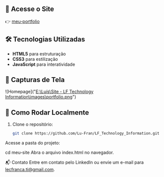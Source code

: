 ## 🔗 Acesse o Site  

👉 [meu-portfolio](https://lf-technology-information.netlify.app/)  

## 🛠️ Tecnologias Utilizadas  

- **HTML5** para estruturação  
- **CSS3** para estilização  
- **JavaScript** para interatividade  

## 📸 Capturas de Tela  

![Homepage]("[E:\Luís\Site - LF Technology Information\images\portfolio.png](https://ibb.co/Gf7kZJKW)")  

## 🚀 Como Rodar Localmente  

1. Clone o repositório:  
   ```sh
   git clone https://github.com/Lu-Fran/LF_Technology_Information.git
Acesse a pasta do projeto:


cd meu-site
Abra o arquivo index.html no navegador.

📬 Contato
Entre em contato pelo LinkedIn ou envie um e-mail para lecfranca.ti@gmail.com.

